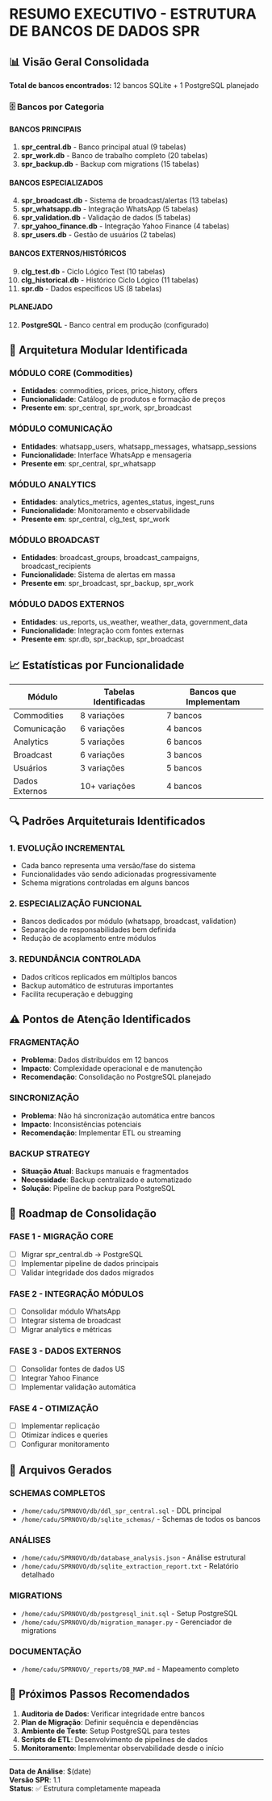 # RESUMO EXECUTIVO - ESTRUTURA DE BANCOS DE DADOS SPR

## 📊 Visão Geral Consolidada

**Total de bancos encontrados:** 12 bancos SQLite + 1 PostgreSQL planejado

### 🗄️ Bancos por Categoria

#### BANCOS PRINCIPAIS
1. **spr_central.db** - Banco principal atual (9 tabelas)
2. **spr_work.db** - Banco de trabalho completo (20 tabelas)
3. **spr_backup.db** - Backup com migrations (15 tabelas)

#### BANCOS ESPECIALIZADOS
4. **spr_broadcast.db** - Sistema de broadcast/alertas (13 tabelas)
5. **spr_whatsapp.db** - Integração WhatsApp (5 tabelas)
6. **spr_validation.db** - Validação de dados (5 tabelas)
7. **spr_yahoo_finance.db** - Integração Yahoo Finance (4 tabelas)
8. **spr_users.db** - Gestão de usuários (2 tabelas)

#### BANCOS EXTERNOS/HISTÓRICOS
9. **clg_test.db** - Ciclo Lógico Test (10 tabelas)
10. **clg_historical.db** - Histórico Ciclo Lógico (11 tabelas)
11. **spr.db** - Dados específicos US (8 tabelas)

#### PLANEJADO
12. **PostgreSQL** - Banco central em produção (configurado)

## 🎯 Arquitetura Modular Identificada

### MÓDULO CORE (Commodities)
- **Entidades**: commodities, prices, price_history, offers
- **Funcionalidade**: Catálogo de produtos e formação de preços
- **Presente em**: spr_central, spr_work, spr_broadcast

### MÓDULO COMUNICAÇÃO
- **Entidades**: whatsapp_users, whatsapp_messages, whatsapp_sessions
- **Funcionalidade**: Interface WhatsApp e mensageria
- **Presente em**: spr_central, spr_whatsapp

### MÓDULO ANALYTICS
- **Entidades**: analytics_metrics, agentes_status, ingest_runs
- **Funcionalidade**: Monitoramento e observabilidade
- **Presente em**: spr_central, clg_test, spr_work

### MÓDULO BROADCAST
- **Entidades**: broadcast_groups, broadcast_campaigns, broadcast_recipients
- **Funcionalidade**: Sistema de alertas em massa
- **Presente em**: spr_broadcast, spr_backup, spr_work

### MÓDULO DADOS EXTERNOS
- **Entidades**: us_reports, us_weather, weather_data, government_data
- **Funcionalidade**: Integração com fontes externas
- **Presente em**: spr.db, spr_backup, spr_broadcast

## 📈 Estatísticas por Funcionalidade

| Módulo | Tabelas Identificadas | Bancos que Implementam |
|--------|----------------------|------------------------|
| Commodities | 8 variações | 7 bancos |
| Comunicação | 6 variações | 4 bancos |
| Analytics | 5 variações | 6 bancos |
| Broadcast | 6 variações | 3 bancos |
| Usuários | 3 variações | 5 bancos |
| Dados Externos | 10+ variações | 4 bancos |

## 🔍 Padrões Arquiteturais Identificados

### 1. EVOLUÇÃO INCREMENTAL
- Cada banco representa uma versão/fase do sistema
- Funcionalidades vão sendo adicionadas progressivamente
- Schema migrations controladas em alguns bancos

### 2. ESPECIALIZAÇÃO FUNCIONAL
- Bancos dedicados por módulo (whatsapp, broadcast, validation)
- Separação de responsabilidades bem definida
- Redução de acoplamento entre módulos

### 3. REDUNDÂNCIA CONTROLADA
- Dados críticos replicados em múltiplos bancos
- Backup automático de estruturas importantes
- Facilita recuperação e debugging

## ⚠️ Pontos de Atenção Identificados

### FRAGMENTAÇÃO
- **Problema**: Dados distribuídos em 12 bancos
- **Impacto**: Complexidade operacional e de manutenção
- **Recomendação**: Consolidação no PostgreSQL planejado

### SINCRONIZAÇÃO
- **Problema**: Não há sincronização automática entre bancos
- **Impacto**: Inconsistências potenciais
- **Recomendação**: Implementar ETL ou streaming

### BACKUP STRATEGY
- **Situação Atual**: Backups manuais e fragmentados
- **Necessidade**: Backup centralizado e automatizado
- **Solução**: Pipeline de backup para PostgreSQL

## 🚀 Roadmap de Consolidação

### FASE 1 - MIGRAÇÃO CORE
- [ ] Migrar spr_central.db → PostgreSQL
- [ ] Implementar pipeline de dados principais
- [ ] Validar integridade dos dados migrados

### FASE 2 - INTEGRAÇÃO MÓDULOS
- [ ] Consolidar módulo WhatsApp
- [ ] Integrar sistema de broadcast
- [ ] Migrar analytics e métricas

### FASE 3 - DADOS EXTERNOS
- [ ] Consolidar fontes de dados US
- [ ] Integrar Yahoo Finance
- [ ] Implementar validação automática

### FASE 4 - OTIMIZAÇÃO
- [ ] Implementar replicação
- [ ] Otimizar índices e queries
- [ ] Configurar monitoramento

## 📁 Arquivos Gerados

### SCHEMAS COMPLETOS
- `/home/cadu/SPRNOVO/db/ddl_spr_central.sql` - DDL principal
- `/home/cadu/SPRNOVO/db/sqlite_schemas/` - Schemas de todos os bancos

### ANÁLISES
- `/home/cadu/SPRNOVO/db/database_analysis.json` - Análise estrutural
- `/home/cadu/SPRNOVO/db/sqlite_extraction_report.txt` - Relatório detalhado

### MIGRATIONS
- `/home/cadu/SPRNOVO/db/postgresql_init.sql` - Setup PostgreSQL
- `/home/cadu/SPRNOVO/db/migration_manager.py` - Gerenciador de migrations

### DOCUMENTAÇÃO
- `/home/cadu/SPRNOVO/_reports/DB_MAP.md` - Mapeamento completo

## 🎯 Próximos Passos Recomendados

1. **Auditoria de Dados**: Verificar integridade entre bancos
2. **Plan de Migração**: Definir sequência e dependências
3. **Ambiente de Teste**: Setup PostgreSQL para testes
4. **Scripts de ETL**: Desenvolvimento de pipelines de dados
5. **Monitoramento**: Implementar observabilidade desde o início

---

**Data de Análise**: $(date)  
**Versão SPR**: 1.1  
**Status**: ✅ Estrutura completamente mapeada